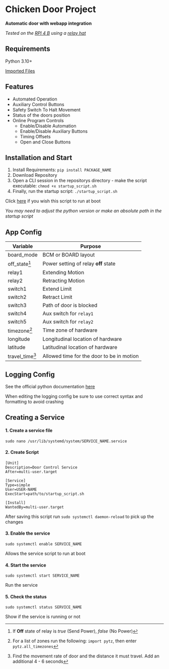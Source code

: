 # Chicken Door Project
**Automatic door with webapp integration**

_Tested on the [RPI 4 B](https://www.raspberrypi.com/products/raspberry-pi-4-model-b/) using a [relay hat](https://thepihut.com/products/raspberry-pi-relay-board)_

## Requirements
Python 3.10+

[Imported Files](requirements.txt)

## Features
- Automated Operation
- Auxiliary Control Buttons
- Safety Switch To Halt Movement
- Status of the doors position
- Online Program Controls
  - Enable/Disable Automation
  - Enable/Disable Auxiliary Buttons
  - Timing Offsets
  - Open and Close Buttons

## Installation and Start
1. Install Requirements: `pip install PACKAGE_NAME`
2. Download Repository
3. Open a CLI session in the repositorys directory - make the script executable: `chmod +x startup_script.sh`
4. Finally, run the startup script: `./startup_script.sh`

Click [here](#creating-a-service) if you wish this script to run at boot

_You may need to adjust the python version or make an absolute path in the startup script_

## App Config

| Variable        | Purpose                                   |
|-----------------|-------------------------------------------|
| board_mode      | BCM or BOARD layout                       |
| off_state[^1]   | Power setting of relay **off** state      |
| relay1          | Extending Motion                          |
| relay2          | Retracting Motion                         |
| switch1         | Extend Limit                              |
| switch2         | Retract Limit                             |
| switch3         | Path of door is blocked                   |
| switch4         | Aux switch for `relay1`                   |
| switch5         | Aux switch for `relay2`                   |
| timezone[^2]    | Time zone of hardware                     |
| longitude       | Longitudinal location of hardware         |
| latitude        | Latitudinal location of hardware          |
| travel_time[^3] | Allowed time for the door to be in motion |

## Logging Config
See the official python documentation [here](https://docs.python.org/3/library/logging.config.html)

When editing the logging config be sure to use correct syntax and formatting to avoid crashing

## Creating a Service
#### 1. Create a service file
``sudo nano /usr/lib/systemd/system/SERVICE_NAME.service``

#### 2. Create Script
```
[Unit]
Description=Door Control Service
After=multi-user.target

[Service]
Type=simple
User=USER-NAME
ExecStart=path/to/startup_script.sh

[Install]
WantedBy=multi-user.target
```
After saving this script run `sudo systemctl daemon-reload` to pick up the changes
#### 3. Enable the service
``sudo systemctl enable SERVICE_NAME``

Allows the service script to run at boot

#### 4. Start the service
``sudo systemctl start SERVICE_NAME``

Run the service

#### 5. Check the status
``sudo systemctl status SERVICE_NAME``

Show if the service is running or not

[^1]: If **Off** state of relay is _true_ (Send Power), _false_ (No Power)
[^2]: For a list of zones run the following: `import pytz`, then enter `pytz.all_timezones`
[^3]: Find the movement rate of door and the distance it must travel. Add an additional 4 - 6 seconds
[^4]: Port forward this value on your router to expose it to the WAN
